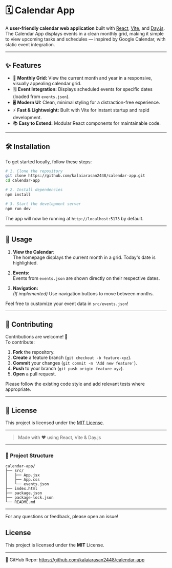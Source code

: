 # 🗓️ Calendar App

A **user-friendly calendar web application** built with [React](https://react.dev/), [Vite](https://vitejs.dev/), and [Day.js](https://day.js.org/). The Calendar App displays events in a clean monthly grid, making it simple to view upcoming tasks and schedules — inspired by Google Calendar, with static event integration.

---

## ✨ Features

- 📆 **Monthly Grid:** View the current month and year in a responsive, visually appealing calendar grid.
- 🗒️ **Event Integration:** Displays scheduled events for specific dates (loaded from `events.json`).
- 🖥️ **Modern UI:** Clean, minimal styling for a distraction-free experience.
- ⚡ **Fast & Lightweight:** Built with Vite for instant startup and rapid development.
- 📚 **Easy to Extend:** Modular React components for maintainable code.

---

## 🛠️ Installation

To get started locally, follow these steps:

```bash
# 1. Clone the repository
git clone https://github.com/kalaiarasan2448/calendar-app.git
cd calendar-app

# 2. Install dependencies
npm install

# 3. Start the development server
npm run dev
```

The app will now be running at `http://localhost:5173` by default.

---

## 🚀 Usage

1. **View the Calendar:**  
   The homepage displays the current month in a grid. Today's date is highlighted.

2. **Events:**  
   Events from `events.json` are shown directly on their respective dates.

3. **Navigation:**  
   *(If implemented)* Use navigation buttons to move between months.

Feel free to customize your event data in `src/events.json`!

---

## 🤝 Contributing

Contributions are welcome! 🚀  
To contribute:

1. **Fork** the repository.
2. **Create** a feature branch (`git checkout -b feature-xyz`).
3. **Commit** your changes (`git commit -m 'Add new feature'`).
4. **Push** to your branch (`git push origin feature-xyz`).
5. **Open** a pull request.

Please follow the existing code style and add relevant tests where appropriate.

---

## 📄 License

This project is licensed under the [MIT License](LICENSE).

---

> Made with ❤️ using React, Vite & Day.js

---

### 📂 Project Structure

```
calendar-app/
├── src/
│   ├── App.jsx
│   ├── App.css
│   └── events.json
├── index.html
├── package.json
├── package-lock.json
└── README.md
```

---

For any questions or feedback, please open an issue!

## License
This project is licensed under the **MIT** License.

---
🔗 GitHub Repo: https://github.com/kalaiarasan2448/calendar-app
